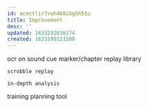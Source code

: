 ```yaml
---
id: acmctlir7rwh468ibg5h51u
title: Improvement
desc: ''
updated: 1633292636174
created: 1633199321500
---
```


ocr on sound cue
    marker/chapter
    replay library

    scrobble replay

    in-depth analysis

training planning tool
